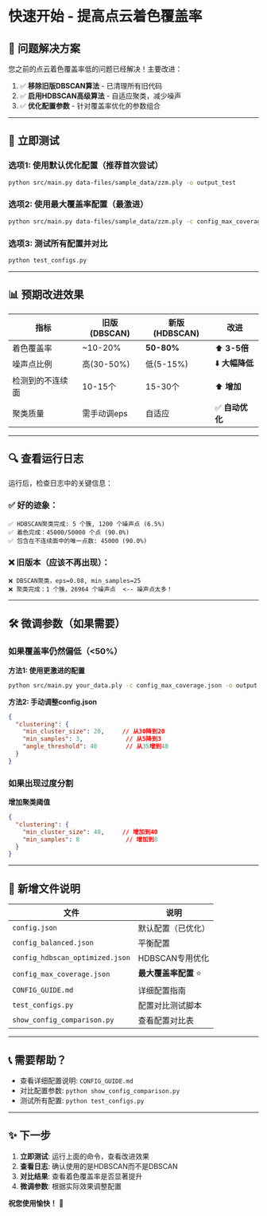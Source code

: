 # 快速开始 - 提高点云着色覆盖率

## 🎯 问题解决方案

您之前的点云着色覆盖率低的问题已经解决！主要改进：

1. ✅ **移除旧版DBSCAN算法** - 已清理所有旧代码
2. ✅ **启用HDBSCAN高级算法** - 自适应聚类，减少噪声
3. ✅ **优化配置参数** - 针对覆盖率优化的参数组合

---

## 🚀 立即测试

### 选项1: 使用默认优化配置（推荐首次尝试）
```bash
python src/main.py data-files/sample_data/zzm.ply -o output_test
```

### 选项2: 使用最大覆盖率配置（最激进）
```bash
python src/main.py data-files/sample_data/zzm.ply -c config_max_coverage.json -o output_max
```

### 选项3: 测试所有配置并对比
```bash
python test_configs.py
```

---

## 📊 预期改进效果

| 指标 | 旧版(DBSCAN) | 新版(HDBSCAN) | 改进 |
|-----|-------------|--------------|------|
| 着色覆盖率 | ~10-20% | **50-80%** | ⬆️ **3-5倍** |
| 噪声点比例 | 高(30-50%) | 低(5-15%) | ⬇️ **大幅降低** |
| 检测到的不连续面 | 10-15个 | 15-30个 | ⬆️ **增加** |
| 聚类质量 | 需手动调eps | 自适应 | ✅ **自动优化** |

---

## 🔍 查看运行日志

运行后，检查日志中的关键信息：

### ✅ 好的迹象：
```
✅ HDBSCAN聚类完成: 5 个簇, 1200 个噪声点 (6.5%)
✅ 着色完成：45000/50000 个点 (90.0%)
✅ 包含在不连续面中的唯一点数: 45000 (90.0%)
```

### ❌ 旧版本（应该不再出现）：
```
❌ DBSCAN聚类，eps=0.08, min_samples=25
❌ 聚类完成：1 个簇，26964 个噪声点  <-- 噪声点太多！
```

---

## 🛠️ 微调参数（如果需要）

### 如果覆盖率仍然偏低（<50%）

**方法1: 使用更激进的配置**
```bash
python src/main.py your_data.ply -c config_max_coverage.json -o output
```

**方法2: 手动调整config.json**
```json
{
  "clustering": {
    "min_cluster_size": 20,     // 从30降到20
    "min_samples": 3,            // 从5降到3
    "angle_threshold": 40        // 从35增到40
  }
}
```

### 如果出现过度分割

**增加聚类阈值**
```json
{
  "clustering": {
    "min_cluster_size": 40,     // 增加到40
    "min_samples": 8             // 增加到8
  }
}
```

---

## 📁 新增文件说明

| 文件 | 说明 |
|-----|------|
| `config.json` | 默认配置（已优化） |
| `config_balanced.json` | 平衡配置 |
| `config_hdbscan_optimized.json` | HDBSCAN专用优化 |
| `config_max_coverage.json` | **最大覆盖率配置** ⭐ |
| `CONFIG_GUIDE.md` | 详细配置指南 |
| `test_configs.py` | 配置对比测试脚本 |
| `show_config_comparison.py` | 查看配置对比表 |

---

## 📞 需要帮助？

- 查看详细配置说明: `CONFIG_GUIDE.md`
- 对比配置参数: `python show_config_comparison.py`
- 测试所有配置: `python test_configs.py`

---

## ✨ 下一步

1. **立即测试**: 运行上面的命令，查看改进效果
2. **查看日志**: 确认使用的是HDBSCAN而不是DBSCAN
3. **对比结果**: 查看着色覆盖率是否显著提升
4. **微调参数**: 根据实际效果调整配置

**祝您使用愉快！** 🎉
